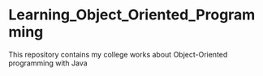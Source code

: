 # Learning_Object_Oriented_Programming
This repository contains my college works about Object-Oriented programming with Java

